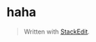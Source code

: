 
# haha

> Written with [StackEdit](https://stackedit.io/).
<!--stackedit_data:
eyJoaXN0b3J5IjpbLTIwMjA0MzQ4MjddfQ==
-->